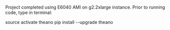 Project completed using E6040 AMI on g2.2xlarge instance.  Prior to running code, type in terminal:

source activate theano
pip install --upgrade theano